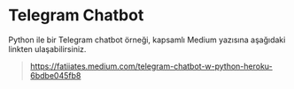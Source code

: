 # Telegram Chatbot
Python ile bir Telegram chatbot örneği, kapsamlı Medium yazısına aşağıdaki linkten ulaşabilirsiniz.
> https://fatiiates.medium.com/telegram-chatbot-w-python-heroku-6bdbe045fb8
